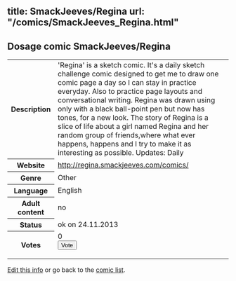 title: SmackJeeves/Regina
url: "/comics/SmackJeeves_Regina.html"
---
Dosage comic SmackJeeves/Regina
-----------------------------------------

<p id="msg"></p>
<script type="text/javascript">
if (window.location.search === '?edit_info_mail=sent_ok') {
  var elem = document.getElementById("msg");
  elem.innerHTML = 'Edited information sucessfully sent for review, which is usually done daily. Thanks!';
  elem.className = 'ok';
}
</script>
<table class="comicinfo">
<tr>
<th>Description</th><td>'Regina' is a sketch comic. It's a daily sketch challenge comic designed to get me to draw one comic page a day so I can stay in practice everyday. Also to practice page layouts and conversational writing. Regina was drawn using only with a black ball-point pen but now has tones, for a new look. The story of Regina is a slice of life about a girl named Regina and her random group of friends,where what ever happens, happens and I try to make it as interesting as possible. Updates: Daily</td>
</tr>
<tr>
<th>Website</th><td><a href="http://regina.smackjeeves.com/comics/">http://regina.smackjeeves.com/comics/</a></td>
</tr>
<tr>
<th>Genre</th><td>Other</td>
</tr>
<tr>
<th>Language</th><td>English</td>
</tr>
<tr>
<th>Adult content</th><td>no</td>
</tr>
<tr>
<th>Status</th><td>ok on 24.11.2013</td>
</tr>
<tr>
<th>Votes</th><td>0
<form action="http://gaecounter.appspot.com/count/" method="POST">
<input name="name" type="hidden" value="SmackJeeves_Regina"/>
<input name="uid" type="hidden" id="voteuid" value=""/>
<input type="submit" value="Vote"/>
</form>
</td>
</tr>
</table>
<script type="text/javascript">
var ua = navigator.userAgent;
document.getElementById("voteuid").value = ua.replace(/[^a-zA-Z0-9\._:]/g , "_");;
</script>

[Edit this info](SmackJeeves_Regina_edit.html) or go back to the [comic list](../comic-index.html).
